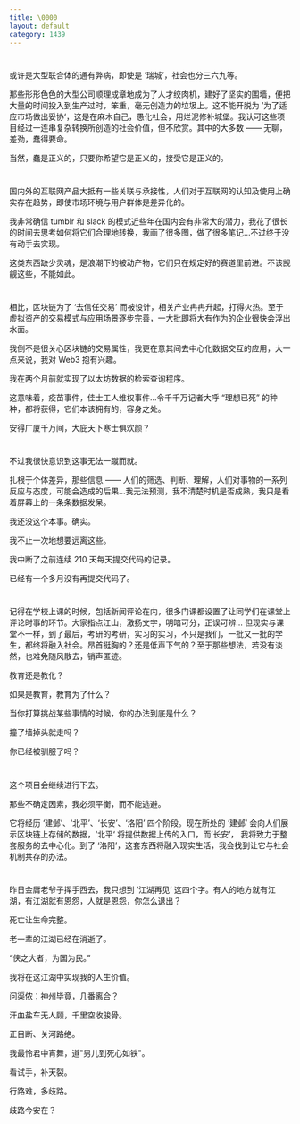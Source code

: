 ```yaml
---
title: \0000
layout: default
category: 1439
---
```


# 

或许是大型联合体的通有弊病，即使是 ’瑞城’，社会也分三六九等。

那些形形色色的大型公司顺理成章地成为了人才绞肉机，建好了坚实的围墙，便把大量的时间投入到生产过时，笨重，毫无创造力的垃圾上。这不能开脱为 ’为了适应市场做出妥协‘，这是在麻木自己，愚化社会，用烂泥修补城堡。我认可这些项目经过一连串复杂转换所创造的社会价值，但不欣赏。其中的大多数 —— 无聊，差劲，蠢得要命。

当然，蠢是正义的，只要你希望它是正义的，接受它是正义的。

# 

国内外的互联网产品大抵有一些关联与承接性，人们对于互联网的认知及使用上确实存在趋势，即使市场环境与用户群体是差异化的。

我非常确信 tumblr 和 slack 的模式近些年在国内会有非常大的潜力，我花了很长的时间去思考如何将它们合理地转换，我画了很多图，做了很多笔记…不过终于没有动手去实现。

这类东西缺少灵魂，是浪潮下的被动产物，它们只在规定好的赛道里前进。不该觊觎这些，不能如此。

# 

相比，区块链为了 ‘去信任交易’ 而被设计，相关产业冉冉升起，打得火热。至于虚拟资产的交易模式与应用场景逐步完善，一大批即将大有作为的企业很快会浮出水面。

我倒不是很关心区块链的交易属性，我更在意其间去中心化数据交互的应用，大一点来说，我对 Web3 抱有兴趣。

我在两个月前就实现了以太坊数据的检索查询程序。

这意味着，疫苗事件，佳士工人维权事件...令千千万记者大呼 “理想已死” 的种种，都将获得，它们本该拥有的，容身之处。

安得广厦千万间，大庇天下寒士俱欢颜？

# 

不过我很快意识到这事无法一蹴而就。

扎根于个体差异，那些信息 —— 人们的筛选、判断、理解，人们对事物的一系列反应与态度，可能会造成的后果...我无法预测，我不清楚时机是否成熟，我只是看着屏幕上的一条条数据发呆。

我还没这个本事。确实。

我不止一次地想要远离这些。

我中断了之前连续 210 天每天提交代码的记录。

已经有一个多月没有再提交代码了。

#

记得在学校上课的时候，包括新闻评论在内，很多门课都设置了让同学们在课堂上评论时事的环节。大家指点江山，激扬文字，明暗可分，正误可辨… 但现实与课堂不一样，到了最后，考研的考研，实习的实习，不只是我们，一批又一批的学生，都终将融入社会。昂首挺胸的？还是低声下气的？至于那些想法，若没有淡然，也难免随风散去，销声匿迹。

教育还是教化？

如果是教育，教育为了什么？

当你打算挑战某些事情的时候，你的办法到底是什么？

撞了墙掉头就走吗？

你已经被驯服了吗？

# 

这个项目会继续进行下去。

那些不确定因素，我必须平衡，而不能逃避。

它将经历 ‘建邺’、‘北平’、‘长安’、‘洛阳’ 四个阶段。现在所处的 ‘建邺’ 会向人们展示区块链上存储的数据，‘北平‘  将提供数据上传的入口，而’长安’， 我将致力于整套服务的去中心化。到了 ‘洛阳’，这套东西将融入现实生活，我会找到让它与社会机制共存的办法。

# 

昨日金庸老爷子挥手西去，我只想到 ‘江湖再见’ 这四个字。有人的地方就有江湖，有江湖就有恩怨，人就是恩怨，你怎么退出？

死亡让生命完整。

老一辈的江湖已经在消逝了。


“侠之大者，为国为民。”

我将在这江湖中实现我的人生价值。

问渠侬：神州毕竟，几番离合？

汗血盐车无人顾，千里空收骏骨。

正目断、关河路绝。

我最怜君中宵舞，道"男儿到死心如铁"。

看试手，补天裂。

行路难，多歧路。

歧路今安在？
